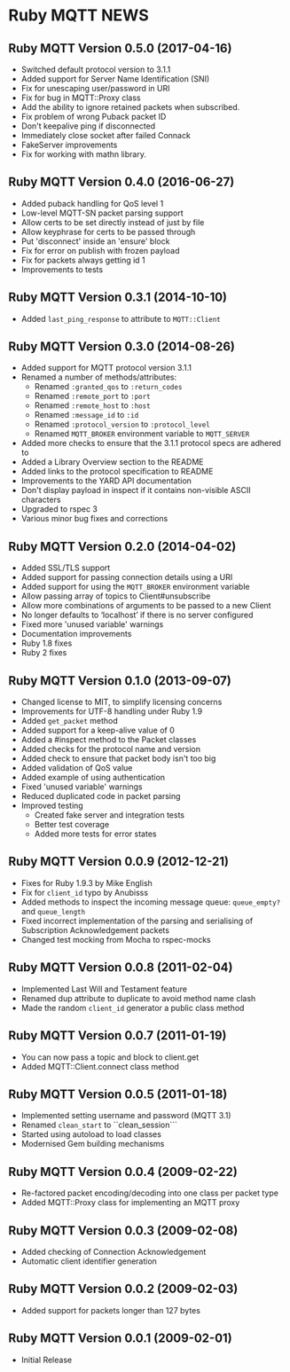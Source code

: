 Ruby MQTT NEWS
==============

Ruby MQTT Version 0.5.0 (2017-04-16)
------------------------------------

* Switched default protocol version to 3.1.1
* Added support for Server Name Identification (SNI)
* Fix for unescaping user/password in URI
* Fix for bug in MQTT::Proxy class
* Add the ability to ignore retained packets when subscribed.
* Fix problem of wrong Puback packet ID
* Don't keepalive ping if disconnected
* Immediately close socket after failed Connack
* FakeServer improvements
* Fix for working with mathn library.


Ruby MQTT Version 0.4.0 (2016-06-27)
------------------------------------

* Added puback handling for QoS level 1
* Low-level MQTT-SN packet parsing support
* Allow certs to be set directly instead of just by file
* Allow keyphrase for certs to be passed through
* Put 'disconnect' inside an 'ensure' block
* Fix for error on publish with frozen payload
* Fix for packets always getting id 1
* Improvements to tests


Ruby MQTT Version 0.3.1 (2014-10-10)
------------------------------------

* Added ```last_ping_response``` to attribute to ```MQTT::Client```


Ruby MQTT Version 0.3.0 (2014-08-26)
------------------------------------

* Added support for MQTT protocol version 3.1.1
* Renamed a number of methods/attributes:
  - Renamed ```:granted_qos``` to ```:return_codes```
  - Renamed ```:remote_port``` to ```:port```
  - Renamed ```:remote_host``` to ```:host```
  - Renamed ```:message_id``` to ```:id```
  - Renamed ```:protocol_version``` to ```:protocol_level```
  - Renamed ```MQTT_BROKER``` environment variable to ```MQTT_SERVER```
* Added more checks to ensure that the 3.1.1 protocol specs are adhered to
* Added a Library Overview section to the README
* Added links to the protocol specification to README
* Improvements to the YARD API documentation
* Don't display payload in inspect if it contains non-visible ASCII characters
* Upgraded to rspec 3
* Various minor bug fixes and corrections


Ruby MQTT Version 0.2.0 (2014-04-02)
------------------------------------

* Added SSL/TLS support
* Added support for passing connection details using a URI
* Added support for using the ```MQTT_BROKER``` environment variable
* Allow passing array of topics to Client#unsubscribe
* Allow more combinations of arguments to be passed to a new Client
* No longer defaults to ‘localhost’ if there is no server configured
* Fixed more 'unused variable' warnings
* Documentation improvements
* Ruby 1.8 fixes
* Ruby 2 fixes


Ruby MQTT Version 0.1.0 (2013-09-07)
------------------------------------

* Changed license to MIT, to simplify licensing concerns
* Improvements for UTF-8 handling under Ruby 1.9
* Added ```get_packet``` method
* Added support for a keep-alive value of 0
* Added a #inspect method to the Packet classes
* Added checks for the protocol name and version
* Added check to ensure that packet body isn't too big
* Added validation of QoS value
* Added example of using authentication
* Fixed 'unused variable' warnings
* Reduced duplicated code in packet parsing
* Improved testing
  - Created fake server and integration tests
  - Better test coverage
  - Added more tests for error states


Ruby MQTT Version 0.0.9 (2012-12-21)
------------------------------------

* Fixes for Ruby 1.9.3 by Mike English
* Fix for ```client_id``` typo by Anubisss
* Added methods to inspect the incoming message queue: ```queue_empty?``` and ```queue_length```
* Fixed incorrect implementation of the parsing and serialising of Subscription Acknowledgement packets
* Changed test mocking from Mocha to rspec-mocks


Ruby MQTT Version 0.0.8 (2011-02-04)
------------------------------------

* Implemented Last Will and Testament feature
* Renamed dup attribute to duplicate to avoid method name clash
* Made the random ```client_id``` generator a public class method


Ruby MQTT Version 0.0.7 (2011-01-19)
------------------------------------

* You can now pass a topic and block to client.get
* Added MQTT::Client.connect class method


Ruby MQTT Version 0.0.5 (2011-01-18)
------------------------------------

* Implemented setting username and password (MQTT 3.1)
* Renamed ```clean_start``` to ``clean_session```
* Started using autoload to load classes
* Modernised Gem building mechanisms


Ruby MQTT Version 0.0.4 (2009-02-22)
------------------------------------

* Re-factored packet encoding/decoding into one class per packet type
* Added MQTT::Proxy class for implementing an MQTT proxy


Ruby MQTT Version 0.0.3 (2009-02-08)
------------------------------------

* Added checking of Connection Acknowledgement
* Automatic client identifier generation


Ruby MQTT Version 0.0.2 (2009-02-03)
------------------------------------

* Added support for packets longer than 127 bytes


Ruby MQTT Version 0.0.1 (2009-02-01)
------------------------------------

* Initial Release
